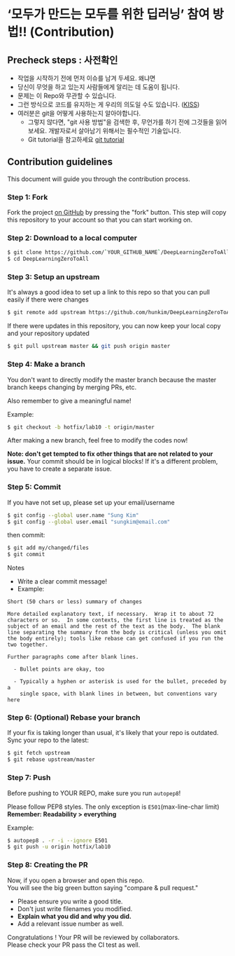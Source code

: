 # ‘모두가 만드는 모두를 위한 딥러닝’ 참여 방법!! (Contribution)

## Precheck steps : 사전확인

*  작업을 시작하기 전에 먼저 이슈를 남겨 두세요. 왜냐면
  * 당신이 무엇을 하고 있는지 사람들에게 알리는 데 도움이 됩니다.
  * 문제는 이 Repo와 무관할 수 있습니다.
  * 그런 방식으로 코드를 유지하는 게 우리의 의도일 수도 있습니다. ([KISS](https://en.wikipedia.org/wiki/KISS_principle))
* 여러분은 git을 어떻게 사용하는지 알아야합니다.
  * 그렇지 않다면, "git 사용 방법"을 검색한 후, 무언가를 하기 전에 그것들을 읽어 보세요. 개발자로서 살아남기 위해서는 필수적인 기술입니다.
  * Git tutorial을 참고하세요 [git tutorial](https://try.github.io/levels/1/challenges/1)

## Contribution guidelines

This document will guide you through the contribution process.

### Step 1: Fork

Fork the project [on GitHub](https://github.com/hunkim/DeepLearningZeroToAll.git) by pressing the "fork" button.
This step will copy this repository to your account so that you can start working on.

### Step 2: Download to a local computer


```bash
$ git clone https://github.com/`YOUR_GITHUB_NAME`/DeepLearningZeroToAll.git
$ cd DeepLearningZeroToAll
```
### Step 3: Setup an upstream

It's always a good idea to set up a link to this repo so that you can pull easily if there were changes

```bash
$ git remote add upstream https://github.com/hunkim/DeepLearningZeroToAll.git
```

If there were updates in this repository, you can now keep your local copy and your repository updated

```bash
$ git pull upstream master && git push origin master
```

### Step 4: Make a branch

You don't want to directly modify the master branch because the master branch keeps changing by merging PRs, etc.

Also remember to give a meaningful name!

Example: 
```bash
$ git checkout -b hotfix/lab10 -t origin/master
```

After making a new branch, feel free to modify the codes now!

**Note: don't get tempted to fix other things that are not related to your issue.**
Your commit should be in logical blocks! If it's a different problem, you have to create a separate issue.


### Step 5: Commit

If you have not set up, please set up your email/username 
```bash
$ git config --global user.name "Sung Kim"
$ git config --global user.email "sungkim@email.com"
```

then commit:
```bash
$ git add my/changed/files
$ git commit
```

Notes
* Write a clear commit message!
* Example:
```text
Short (50 chars or less) summary of changes

More detailed explanatory text, if necessary.  Wrap it to about 72
characters or so.  In some contexts, the first line is treated as the
subject of an email and the rest of the text as the body.  The blank
line separating the summary from the body is critical (unless you omit
the body entirely); tools like rebase can get confused if you run the
two together.

Further paragraphs come after blank lines.

  - Bullet points are okay, too

  - Typically a hyphen or asterisk is used for the bullet, preceded by a
    single space, with blank lines in between, but conventions vary here
```

### Step 6: (Optional) Rebase your branch

If your fix is taking longer than usual, it's likely that your repo is outdated.  
Sync your repo to the latest:
```bash
$ git fetch upstream
$ git rebase upstream/master
```

### Step 7: Push

Before pushing to YOUR REPO, make sure you run `autopep8`!

Please follow PEP8 styles.  The only exception is `E501`(max-line-char limit)  
**Remember: Readability > everything**

Example:

```bash
$ autopep8 . -r -i --ignore E501
$ git push -u origin hotfix/lab10
```


### Step 8: Creating the PR
Now, if you open a browser and open this repo.  
You will see the big green button saying "compare & pull request."

* Please ensure you write a good title.
* Don't just write filenames you modified.
* **Explain what you did and why you did.**
* Add a relevant issue number as well.


Congratulations ! Your PR will be reviewed by collaborators.  
Please check your PR pass the CI test as well.
